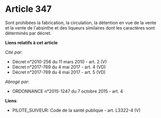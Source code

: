 # Article 347

Sont prohibées la fabrication, la circulation, la détention en vue de la vente et la vente de l'absinthe et des liqueurs
similaires dont les caractères sont déterminés par décret.

**Liens relatifs à cet article**

_Cité par_:

  - Décret n°2010-256 du 11 mars 2010 - art. 2 (V)
  - Décret n°2017-769 du 4 mai 2017 - art. 4 (VD)
  - Décret n°2017-769 du 4 mai 2017 - art. 5 (VD)

_Abrogé par_:

  - ORDONNANCE n°2015-1247 du 7 octobre 2015 - art. 4

**Liens**:

  - PILOTE_SUIVEUR: Code de la santé publique - art. L3322-4 (V)
